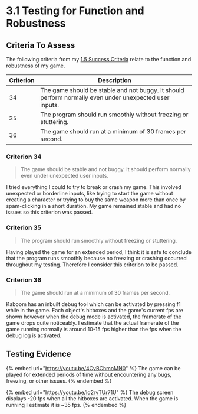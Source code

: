 # 3.1 Testing for Function and Robustness

## Criteria To Assess

The following criteria from my [1.5 Success Criteria](../analysis/1.5-success-criteria.md) relate to the function and robustness of my game.

| Criterion | Description                                                                                            |
| --------- | ------------------------------------------------------------------------------------------------------ |
| 34        | The game should be stable and not buggy. It should perform normally even under unexpected user inputs. |
| 35        | The program should run smoothly without freezing or stuttering.                                        |
| 36        | The game should run at a minimum of 30 frames per second.                                              |

### Criterion 34

> The game should be stable and not buggy. It should perform normally even under unexpected user inputs.

I tried everything I could to try to break or crash my game. This involved unexpected or borderline inputs, like trying to start the game without creating a character or trying to buy the same weapon more than once by spam-clicking in a short duration. My game remained stable and had no issues so this criterion was passed.

### Criterion 35

> The program should run smoothly without freezing or stuttering.

Having played the game for an extended period, I think it is safe to conclude that the program runs smoothly because no freezing or crashing occurred throughout my testing. Therefore I consider this criterion to be passed.

### Criterion 36

> The game should run at a minimum of 30 frames per second.

Kaboom has an inbuilt debug tool which can be activated by pressing f1 while in the game. Each object's hitboxes and the game's current fps are shown however when the debug mode is activated, the framerate of the game drops quite noticeably. I estimate that the actual framerate of the game running normally is around 10-15 fps higher than the fps when the debug log is activated.

## Testing Evidence

{% embed url="https://youtu.be/4CyBChmoMN0" %}
The game can be played for extended periods of time without encountering any bugs, freezing, or other issues.
{% endembed %}

{% embed url="https://youtu.be/Id2rvTUr71U" %}
The debug screen displays -20 fps when all the hitboxes are activated. When the game is running I estimate it is \~35 fps.
{% endembed %}
